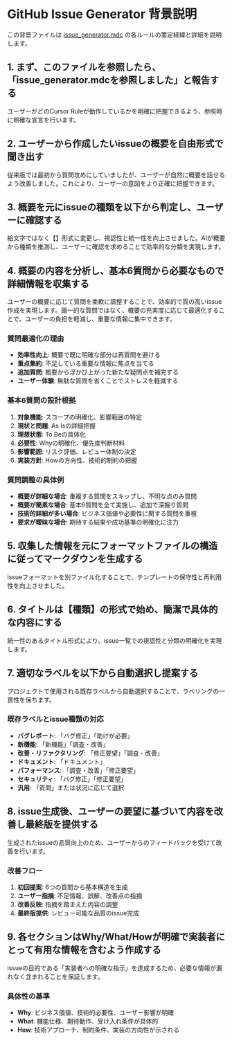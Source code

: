 # GitHub Issue Generator 背景説明

この背景ファイルは [issue_generator.mdc](mdc:.cursor/rules/issue_generator.mdc) の各ルールの策定経緯と詳細を説明します。

## 1. まず、このファイルを参照したら、「issue_generator.mdcを参照しました」と報告する

ユーザーがどのCursor Ruleが動作しているかを明確に把握できるよう、参照時に明確な宣言を行います。

## 2. ユーザーから作成したいissueの概要を自由形式で聞き出す

従来版では最初から質問攻めにしていましたが、ユーザーが自然に概要を話せるよう改善しました。これにより、ユーザーの意図をより正確に把握できます。

## 3. 概要を元にissueの種類を以下から判定し、ユーザーに確認する

絵文字ではなく【】形式に変更し、視認性と統一性を向上させました。AIが概要から種類を推測し、ユーザーに確認を求めることで効率的な分類を実現します。

## 4. 概要の内容を分析し、基本6質問から必要なもので詳細情報を収集する

ユーザーの概要に応じて質問を柔軟に調整することで、効率的で質の高いissue作成を実現します。画一的な質問ではなく、概要の充実度に応じて最適化することで、ユーザーの負担を軽減し、重要な情報に集中できます。

### 質問最適化の理由
- **効率性向上**: 概要で既に明確な部分は再質問を避ける
- **重点集約**: 不足している重要な情報に焦点を当てる
- **追加質問**: 概要から浮かび上がった新たな疑問点を補完する
- **ユーザー体験**: 無駄な質問を省くことでストレスを軽減する

### 基本6質問の設計根拠
1. **対象機能**: スコープの明確化、影響範囲の特定
2. **現状と問題**: As Isの詳細把握
3. **理想状態**: To Beの具体化
4. **必要性**: Whyの明確化、優先度判断材料
5. **影響範囲**: リスク評価、レビュー体制の決定
6. **実装方針**: Howの方向性、技術的制約の把握

### 質問調整の具体例
- **概要が詳細な場合**: 重複する質問をスキップし、不明な点のみ質問
- **概要が簡素な場合**: 基本6質問を全て実施し、追加で深掘り質問
- **技術的詳細が多い場合**: ビジネス価値や必要性に関する質問を重視
- **要求が曖昧な場合**: 期待する結果や成功基準の明確化に注力

## 5. 収集した情報を元にフォーマットファイルの構造に従ってマークダウンを生成する

issueフォーマットを別ファイル化することで、テンプレートの保守性と再利用性を向上させました。

## 6. タイトルは【種類】の形式で始め、簡潔で具体的な内容にする

統一性のあるタイトル形式により、issue一覧での視認性と分類の明確化を実現します。

## 7. 適切なラベルを以下から自動選択し提案する

プロジェクトで使用される既存ラベルから自動選択することで、ラベリングの一貫性を保ちます。

### 既存ラベルとissue種類の対応
- **バグレポート**: 「バグ修正」「助けが必要」
- **新機能**: 「新機能」「調査・改善」
- **改善・リファクタリング**: 「修正要望」「調査・改善」
- **ドキュメント**: 「ドキュメント」
- **パフォーマンス**: 「調査・改善」「修正要望」
- **セキュリティ**: 「バグ修正」「修正要望」
- **汎用**: 「質問」または状況に応じて選択

## 8. issue生成後、ユーザーの要望に基づいて内容を改善し最終版を提供する

生成されたissueの品質向上のため、ユーザーからのフィードバックを受けて改善を行います。

### 改善フロー
1. **初回提案**: 6つの質問から基本構造を生成
2. **ユーザー指摘**: 不足情報、誤解、改善点の指摘
3. **改善反映**: 指摘を踏まえた内容の調整
4. **最終版提供**: レビュー可能な品質のissue完成

## 9. 各セクションはWhy/What/Howが明確で実装者にとって有用な情報を含むよう作成する

issueの目的である「実装者への明確な指示」を達成するため、必要な情報が漏れなく含まれることを保証します。

### 具体性の基準
- **Why**: ビジネス価値、技術的必要性、ユーザー影響が明確
- **What**: 機能仕様、期待動作、受け入れ条件が具体的
- **How**: 技術アプローチ、制約条件、実装の方向性が示される 